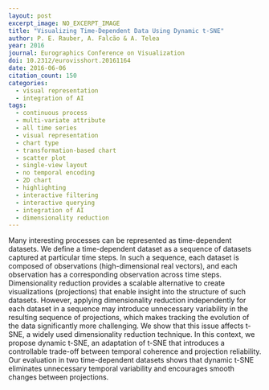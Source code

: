 ```yaml
---
layout: post
excerpt_image: NO_EXCERPT_IMAGE
title: "Visualizing Time-Dependent Data Using Dynamic t-SNE"
author: P. E. Rauber, A. Falcão & A. Telea
year: 2016
journal: Eurographics Conference on Visualization
doi: 10.2312/eurovisshort.20161164
date: 2016-06-06
citation_count: 150
categories:
  - visual representation
  - integration of AI
tags:
  - continuous process
  - multi-variate attribute
  - all time series
  - visual representation
  - chart type
  - transformation-based chart
  - scatter plot
  - single-view layout
  - no temporal encoding
  - 2D chart
  - highlighting
  - interactive filtering
  - interactive querying
  - integration of AI
  - dimensionality reduction
---
```

Many interesting processes can be represented as time-dependent datasets. We define a time-dependent dataset as a sequence of datasets captured at particular time steps. In such a sequence, each dataset is composed of observations (high-dimensional real vectors), and each observation has a corresponding observation across time steps. Dimensionality reduction provides a scalable alternative to create visualizations (projections) that enable insight into the structure of such datasets. However, applying dimensionality reduction independently for each dataset in a sequence may introduce unnecessary variability in the resulting sequence of projections, which makes tracking the evolution of the data significantly more challenging. We show that this issue affects t-SNE, a widely used dimensionality reduction technique. In this context, we propose dynamic t-SNE, an adaptation of t-SNE that introduces a controllable trade-off between temporal coherence and projection reliability. Our evaluation in two time-dependent datasets shows that dynamic t-SNE eliminates unnecessary temporal variability and encourages smooth changes between projections.
